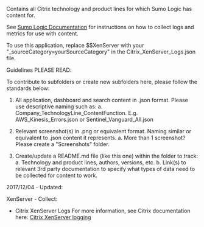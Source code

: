 Contains all Citrix technology and product lines for which Sumo Logic has content for.See [Sumo Logic Documentation](https://help.sumologic.com/) for instructions on how to collect logs and metrics for use with content.To use this application, replace $$XenServer with your "_sourceCategory=yourSourceCategory" in the Citrix_XenServer_Logs.json file.Guidelines PLEASE READ:To contribute to subfolders or create new subfolders here, please follow the standards below:1. All application, dashboard and search content in .json format. Please use descriptive naming such as:   a. Company_TechnologyLine_ContentFunction. E.g. AWS_Kinesis_Errors.json or Sentinel_Vanguard_All.json2. Relevant screenshot(s) in .png or equivalent format. Naming similar or equivalent to .json content it represents.   a. More than 1 screenshot? Please create a "Screenshots" folder.3. Create/update a README.md file (like this one) within the folder to track:   a. Technology and product lines, authors, versions, etc.   b. Link(s) to relevant 3rd party documentation to specify what types of data need to be collected for content to work.2017/12/04 - Updated:  XenServer - Collect:  - Citrix XenServer Logs  For more information, see Citrix documentation here:  [Citrix XenServer logging](https://xenserver.org/partners/developing-products-for-xenserver/20-dev-hints/90-xs-log-debug-understand.html)